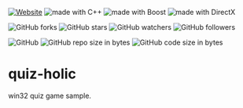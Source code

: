 [![Website](https://img.shields.io/website-up-down-green-red/http/shields.io.svg?label=elky-essay)](https://elky84.github.io)
<img src="https://img.shields.io/badge/made%20with-C++-yellowgreen.svg" alt="made with C++">
<img src="https://img.shields.io/badge/made%20with-Boost-yellow.svg" alt="made with Boost">
<img src="https://img.shields.io/badge/made%20with-DirectX-green.svg" alt="made with DirectX">

![GitHub forks](https://img.shields.io/github/forks/elky84/quiz_holic.svg?style=social&label=Fork)
![GitHub stars](https://img.shields.io/github/stars/elky84/quiz_holic.svg?style=social&label=Stars)
![GitHub watchers](https://img.shields.io/github/watchers/elky84/quiz_holic.svg?style=social&label=Watch)
![GitHub followers](https://img.shields.io/github/followers/elky84.svg?style=social&label=Follow)

![GitHub](https://img.shields.io/github/license/mashape/apistatus.svg)
![GitHub repo size in bytes](https://img.shields.io/github/repo-size/elky84/quiz_holic.svg)
![GitHub code size in bytes](https://img.shields.io/github/languages/code-size/elky84/quiz_holic.svg)

# quiz-holic

win32 quiz game sample.
